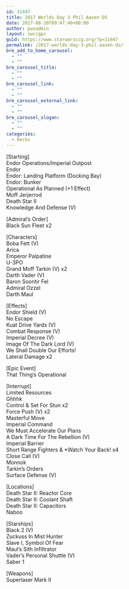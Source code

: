 ```yaml
---
id: 11447
title: 2017 Worlds Day 3 Phil Aasen DS
date: 2017-08-20T09:47:40+00:00
author: pwsadmin
layout: swccgpc
guid: https://www.starwarsccg.org/?p=11447
permalink: /2017-worlds-day-3-phil-aasen-ds/
bre_add_to_home_carousel:
  - ""
  - ""
bre_carousel_title:
  - ""
  - ""
bre_carousel_link:
  - ""
  - ""
bre_carousel_external_link:
  - ""
  - ""
bre_carousel_slogan:
  - ""
  - ""
categories:
  - Decks
---
```

[Starting]  
Endor Operations/Imperial Outpost  
Endor  
Endor: Landing Platform (Docking Bay)  
Endor: Bunker  
Operational As Planned (+1 Effect)  
Moff Jerjerrod  
Death Star II  
Knowledge And Defense (V)

[Admiral&#8217;s Order]  
Black Sun Fleet x2

[Characters]  
Boba Fett (V)  
Arica  
Emperor Palpatine  
U-3PO  
Grand Moff Tarkin (V) x2  
Darth Vader (V)  
Baron Soontir Fel  
Admiral Ozzel  
Darth Maul

[Effects]  
Endor Shield (V)  
No Escape  
Kuat Drive Yards (V)  
Combat Response (V)  
Imperial Decree (V)  
Image Of The Dark Lord (V)  
We Shall Double Our Efforts!  
Lateral Damage x2

[Epic Event]  
That Thing&#8217;s Operational

[Interrupt]  
Limited Resources  
Ghhhk  
Control & Set For Stun x2  
Force Push (V) x2  
Masterful Move  
Imperial Command  
We Must Accelerate Our Plans  
A Dark Time For The Rebellion (V)  
Imperial Barrier  
Short Range Fighters & *Watch Your Back! x4  
Close Call (V)  
Monnok  
Tarkin&#8217;s Orders  
Surface Defense (V)

[Locations]  
Death Star II: Reactor Core  
Death Star II: Coolant Shaft  
Death Star II: Capacitors  
Naboo

[Starships]  
Black 2 (V)  
Zuckuss In Mist Hunter  
Slave I, Symbol Of Fear  
Maul&#8217;s Sith Infiltrator  
Vader&#8217;s Personal Shuttle (V)  
Saber 1

[Weapons]  
Superlaser Mark II
